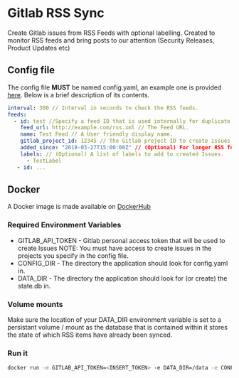 # Gitlab RSS Sync
Create Gitlab issues from RSS Feeds with optional labelling.  Created to monitor RSS feeds and bring posts to
our attention (Security Releases, Product Updates etc)

## Config file

The config file **MUST** be named config.yaml, an example one is provided [here](config.yaml.example).  Below is a brief
 description of its contents.

```yaml
interval: 300 // Interval in seconds to check the RSS feeds.
feeds:
  - id: test //Specify a feed ID that is used internally for duplicate detection.
    feed_url: http://example.com/rss.xml // The Feed URL.
    name: Test Feed // A User friendly display name.
    gitlab_project_id: 12345 // The Gitlab project ID to create issues under.
    added_since: "2019-03-27T15:00:00Z" // (Optional) For longer RSS feeds specify a date to exclude items published/updated earlier than this
    labels: // (Optional) A list of labels to add to created Issues.
      - TestLabel
   - id: ...
```

## Docker
A Docker image is made available on [DockerHub](https://hub.docker.com/r/adamhf/gitlabrsssync)

### Required Environment Variables
* GITLAB_API_TOKEN - Gitlab personal access token that will be used to create Issues NOTE: You must have access to create
issues in the projects you specify in the config file.
* CONFIG_DIR - The directory the application should look for config.yaml in.
* DATA_DIR - The directory the application should look for (or create) the state.db in.

### Volume mounts
Make sure the location of your DATA_DIR environment variable is set to a persistant volume / mount as the database
that is contained within it stores the state of which RSS items have already been synced.

### Run it
```sh
docker run -e GITLAB_API_TOKEN=<INSERT_TOKEN> -e DATA_DIR=/data -e CONFIG_DIR=/app -v <PATH_TO_DATA_DIR>:/data -v <PATH_TO_CONFIG_DIR>/config adamhf/rss-sync:latest
```